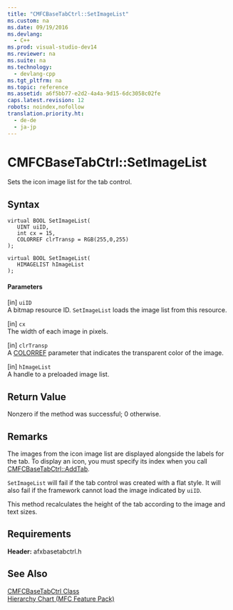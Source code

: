 ```yaml
---
title: "CMFCBaseTabCtrl::SetImageList"
ms.custom: na
ms.date: 09/19/2016
ms.devlang: 
  - C++
ms.prod: visual-studio-dev14
ms.reviewer: na
ms.suite: na
ms.technology: 
  - devlang-cpp
ms.tgt_pltfrm: na
ms.topic: reference
ms.assetid: a6f5bb77-e2d2-4a4a-9d15-6dc3058c02fe
caps.latest.revision: 12
robots: noindex,nofollow
translation.priority.ht: 
  - de-de
  - ja-jp
---
```

# CMFCBaseTabCtrl::SetImageList
Sets the icon image list for the tab control.  
  
## Syntax  
  
```  
virtual BOOL SetImageList(  
   UINT uiID,  
   int cx = 15,  
   COLORREF clrTransp = RGB(255,0,255)  
);  
  
virtual BOOL SetImageList(  
   HIMAGELIST hImageList   
);  
```  
  
#### Parameters  
 [in] `uiID`  
 A bitmap resource ID. `SetImageList` loads the image list from this resource.  
  
 [in] `cx`  
 The width of each image in pixels.  
  
 [in] `clrTransp`  
 A [COLORREF](http://msdn.microsoft.com/library/windows/desktop/dd183449) parameter that indicates the transparent color of the image.  
  
 [in] `hImageList`  
 A handle to a preloaded image list.  
  
## Return Value  
 Nonzero if the method was successful; 0 otherwise.  
  
## Remarks  
 The images from the icon image list are displayed alongside the labels for the tab. To display an icon, you must specify its index when you call [CMFCBaseTabCtrl::AddTab](../vs140/CMFCBaseTabCtrl--AddTab.md).  
  
 `SetImageList` will fail if the tab control was created with a flat style. It will also fail if the framework cannot load the image indicated by `uiID`.  
  
 This method recalculates the height of the tab according to the image and text sizes.  
  
## Requirements  
 **Header:** afxbasetabctrl.h  
  
## See Also  
 [CMFCBaseTabCtrl Class](../vs140/CMFCBaseTabCtrl-Class.md)   
 [Hierarchy Chart (MFC Feature Pack)](../vs140/Hierarchy-Chart.md)